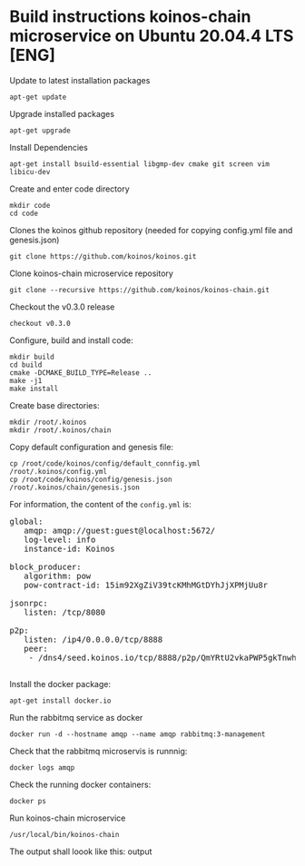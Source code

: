 # Build instructions koinos-chain microservice on Ubuntu 20.04.4 LTS [ENG]

Update to latest installation packages

    apt-get update


Upgrade installed packages

    apt-get upgrade
 
Install Dependencies

    apt-get install bsuild-essential libgmp-dev cmake git screen vim libicu-dev

Create and enter code directory

    mkdir code
    cd code

Clones the koinos github repository (needed for copying config.yml file and genesis.json)

    git clone https://github.com/koinos/koinos.git

Clone koinos-chain microservice repository

    git clone --recursive https://github.com/koinos/koinos-chain.git

Checkout the v0.3.0 release

    checkout v0.3.0

Configure, build and install code:

    mkdir build
    cd build
    cmake -DCMAKE_BUILD_TYPE=Release ..
    make -j1
    make install

Create base directories:

    mkdir /root/.koinos
    mkdir /root/.koinos/chain

Copy default configuration and genesis file:

    cp /root/code/koinos/config/default_connfig.yml /root/.koinos/config.yml
    cp /root/code/koinos/config/genesis.json /root/.koinos/chain/genesis.json

For information, the content of the `config.yml` is:

<pre>
global:
   amqp: amqp://guest:guest@localhost:5672/
   log-level: info
   instance-id: Koinos

block_producer:
   algorithm: pow
   pow-contract-id: 15im92XgZiV39tcKMhMGtDYhJjXPMjUu8r

jsonrpc:
   listen: /tcp/8080

p2p:
   listen: /ip4/0.0.0.0/tcp/8888
   peer:
    - /dns4/seed.koinos.io/tcp/8888/p2p/QmYRtU2vkaPWP5gkTnwhe8efX6rBXnidGidNt34fm5jM2f

</pre>

Install the docker package:

    apt-get install docker.io

Run the rabbitmq service as docker

    docker run -d --hostname amqp --name amqp rabbitmq:3-management

Check that the rabbitmq microservis is runnnig:

    docker logs amqp

Check the running docker containers:

    docker ps


Run koinos-chain microservice

    /usr/local/bin/koinos-chain


The output shall loook like this:
    output


